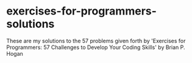 # exercises-for-programmers-solutions
These are my solutions to the 57 problems given forth by 'Exercises for Programmers: 57 Challenges to Develop Your Coding Skills' by Brian P. Hogan
